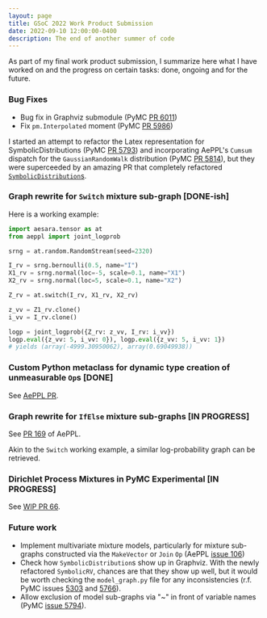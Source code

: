 ```yaml
---
layout: page
title: GSoC 2022 Work Product Submission
date: 2022-09-10 12:00:00-0400
description: The end of another summer of code
---
```


As part of my final work product submission, I summarize here what I have worked on and the progress on certain tasks: done, ongoing and for the future.

### Bug Fixes

- Bug fix in Graphviz submodule (PyMC [PR 6011](https://github.com/pymc-devs/pymc/pull/6011))
- Fix `pm.Interpolated` moment (PyMC [PR 5986](https://github.com/pymc-devs/pymc/pull/5986))

I started an attempt to refactor the Latex representation for SymbolicDistributions (PyMC [PR 5793](https://github.com/pymc-devs/pymc/pull/5793)) and incorporating AePPL's `Cumsum` dispatch for the `GaussianRandomWalk` distribution (PyMC [PR 5814](https://github.com/pymc-devs/pymc/pull/5814)), but they were superceeded by an amazing PR that completely refactored [`SymbolicDistribution`s](https://github.com/pymc-devs/pymc/pull/6072).

### Graph rewrite for `Switch` mixture sub-graph [DONE-ish]

Here is a working example:

```python
import aesara.tensor as at
from aeppl import joint_logprob

srng = at.random.RandomStream(seed=2320)

I_rv = srng.bernoulli(0.5, name="I")
X1_rv = srng.normal(loc=-5, scale=0.1, name="X1")
X2_rv = srng.normal(loc=5, scale=0.1, name="X2")

Z_rv = at.switch(I_rv, X1_rv, X2_rv)

z_vv = Z1_rv.clone()
i_vv = I_rv.clone()

logp = joint_logprob({Z_rv: z_vv, I_rv: i_vv})
logp.eval({z_vv: 5, i_vv: 0}), logp.eval({z_vv: 5, i_vv: 1})
# yields (array(-4999.30950062), array(0.69049938))
```

### Custom Python metaclass for dynamic type creation of unmeasurable `Op`s [DONE]

See [AePPL PR](https://github.com/aesara-devs/aeppl/pull/158).

### Graph rewrite for `IfElse` mixture sub-graphs [IN PROGRESS]

See [PR 169](https://github.com/aesara-devs/aeppl/pull/169) of AePPL.

Akin to the `Switch` working example, a similar log-probability graph can be retrieved.

### Dirichlet Process Mixtures in PyMC Experimental [IN PROGRESS]

See [WIP PR 66](https://github.com/pymc-devs/pymc-experimental/pull/66).

### Future work

- Implement multivariate mixture models, particularly for mixture sub-graphs constructed via the `MakeVector` or `Join` `Op` (AePPL [issue 106](https://github.com/aesara-devs/aeppl/issues/106))
- Check how `SymbolicDistribution`s show up in Graphviz. With the newly refactored `SymbolicRV`, chances are that they show up well, but it would be worth checking the `model_graph.py` file for any inconsistencies (r.f. PyMC issues [5303](https://github.com/pymc-devs/pymc/issues/5303) and [5766](https://github.com/pymc-devs/pymc/issues/5766)).
- Allow exclusion of model sub-graphs via "~" in front of variable names (PyMC [issue 5794](https://github.com/pymc-devs/pymc/issues/5794)).
